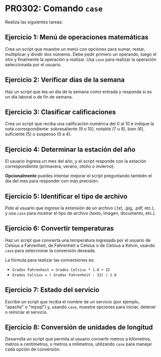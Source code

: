 # PR0302: Comando `case`


Realiza las siguientes tareas:

## Ejercicio 1: Menú de operaciones matemáticas

Crea un script que muestre un menú con opciones para sumar, restar, multiplicar y dividir dos números. Debe pedir primero un operando, luego el otro y finalmente la operación a realizar. Usa `case` para realizar la operación seleccionada por el usuario.


## Ejercicio 2: Verificar días de la semana

Haz un script que lea un día de la semana como entrada y responda si es un día laboral o de fin de semana.

## Ejercicio 3: Clasificar calificaciones

Crea un script que reciba una calificación numérica del 0 al 10 e indique la nota correspondiente: sobresaliente (9 o 10), notable (7 u 8), bien (6), suficiente (5) o suspenso (0 a 4).

## Ejercicio 4: Determinar la estación del año

El usuario ingresa un mes del año, y el script responde con la estación correspondiente (primavera, verano, otoño o invierno). 

**Opcionalmente** puedes intentar mejorar el script preguntando también el día del mes para responder con más precisión.

## Ejercicio 5: Identificar el tipo de archivo

Pide al usuario que ingrese la extensión de un archivo (.txt, .jpg, .pdf, etc.), y usa `case` para mostrar el tipo de archivo (texto, imagen, documento, etc.).


## Ejercicio 6: Convertir temperaturas

Haz un script que convierta una temperatura ingresada por el usuario de Celsius a Fahrenheit, de Fahrenheit a Celsius o de Celsius a Kelvin, usando `case` para seleccionar la conversión deseada.

La fórmula para realizar las conversiones es:

- `Grados Fahrenheit = Grados Celsius * 1.8 + 32`
- `Grados Celsius = ( Grados Fahrenheit - 32) / 1.8`

## Ejercicio 7: Estado del servicio

Escribe un script que reciba el nombre de un servicio (por ejemplo, "apache" o "mysql") y, usando `case`, muestre opciones para iniciar, detener o reiniciar el servicio.


## Ejercicio 8: Conversión de unidades de longitud

Desarrolla un script que permita al usuario convertir metros a kilómetros, metros a centímetros, o metros a milímetros, utilizando `case` para manejar cada opción de conversión.

